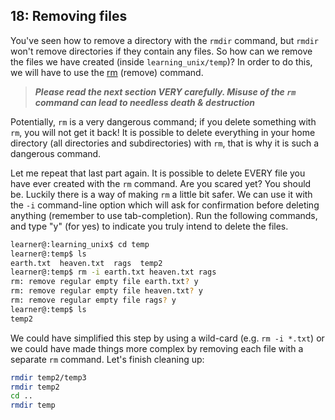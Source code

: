 ## 18: Removing files

You've seen how to remove a directory with the `rmdir` command, but `rmdir` won't remove directories if they contain any files. So how can we remove the files we have created (inside `learning_unix/temp`)? In order to do this, we will have to use the [rm][] (remove) command.

>***Please read the next section VERY carefully. Misuse of the `rm` command can lead to needless death & destruction***

Potentially, `rm` is a very dangerous command; if you delete something with `rm`, you will not get it back! It is possible to delete everything in your home directory (all directories and subdirectories) with `rm`, that is why it is such a dangerous command.

Let me repeat that last part again. It is possible to delete EVERY file you have ever created with the `rm` command. Are you scared yet? You should be. Luckily there is a way of making `rm` a little bit safer. We can use it with the `-i` command-line option which will ask for confirmation before deleting anything (remember to use tab-completion). Run the following commands,
and type "y" (for yes) to indicate you truly intend to delete the files.

```bash
learner@:learning_unix$ cd temp
learner@:temp$ ls
earth.txt  heaven.txt  rags  temp2
learner@:temp$ rm -i earth.txt heaven.txt rags
rm: remove regular empty file earth.txt? y
rm: remove regular empty file heaven.txt? y
rm: remove regular empty file rags? y
learner@:temp$ ls
temp2
```

We could have simplified this step by using a wild-card (e.g. `rm -i *.txt`) or we could have made things more complex by removing each file with a separate `rm` command. Let's finish cleaning up:

```bash
rmdir temp2/temp3
rmdir temp2
cd ..
rmdir temp
```

[rm]: http://en.wikipedia.org/wiki/Rm_(Unix)
